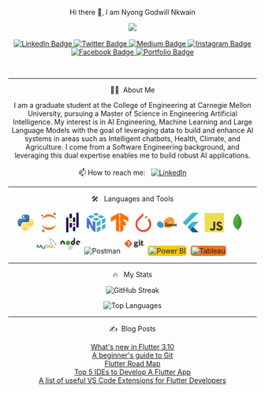 <p align="center">
 Hi there 👋, I am Nyong Godwill Nkwain
</p>

<p align="center">
  <img src="https://media.giphy.com/media/M9gbBd9nbDrOTu1Mqx/giphy.gif" width="100"/>
</p>

<p align="center">
  <a href="https://www.linkedin.com/in/nyong-godwill-6906bb1b5/">
    <img src="https://img.shields.io/badge/LinkedIn-blue?style=for-the-badge&logo=linkedin&logoColor=white" alt="LinkedIn Badge">
  </a>
  <a href="https://twitter.com/nyong_godwill">
    <img src="https://img.shields.io/badge/Twitter-red?style=for-the-badge&logo=twitter&logoColor=white" alt="Twitter Badge">
  </a>
  <a href="https://nyonggodwill11.medium.com/">
    <img src="https://img.shields.io/badge/Medium-black?style=for-the-badge&logo=medium&logoColor=white" alt="Medium Badge">
  </a>
  <a href="https://www.instagram.com/nyonggodwill/">
    <img src="https://img.shields.io/badge/Instagram-white?style=for-the-badge&logo=instagram&logoColor=black" alt="Instagram Badge">
  </a>
  <a href="https://web.facebook.com/profile.php?id=100092457032924/">
    <img src="https://img.shields.io/badge/Facebook-blue?style=for-the-badge&logo=facebook&logoColor=white" alt="Facebook Badge">
  </a>
  <a href="https://godwilldev-bcc38.web.app/#/">
    <img src="https://img.shields.io/badge/Portfolio-red?style=for-the-badge&logo=internet&logoColor=white" alt="Portfolio Badge">
  </a>
</p>

<p align="center">
  <img src="https://komarev.com/ghpvc/?username=kakbar&style=flat-square&color=blue" alt="">
</p>

---
<p align="center">
 👨‍💻 &nbsp;About Me
</p>
<p align="center">
  I am a graduate student at the College of Engineering at Carnegie Mellon University, pursuing a Master of Science in Engineering Artificial Intelligence. My interest is in AI Engineering, Machine Learning and Large Language Models with the goal of leveraging data to build and enhance AI systems in areas such as Intelligent chatbots, Health, Climate, and Agriculture. I come from a Software Engineering background, and leveraging this dual expertise enables me to build robust AI applications.
  <br><br>
  📫 How to reach me: &nbsp; 
  <a href="https://www.linkedin.com/in/nyong-godwill-6906bb1b5/">
    <img src="https://img.shields.io/badge/-ngodwill-blue?style=flat&logo=Linkedin&logoColor=white" alt="LinkedIn">
  </a>
</p>

---
<p align="center">
 🛠 &nbsp; Languages and Tools
</p>
<p align="center">
  <!-- Data Science & Machine Learning -->
  <img src="https://github.com/devicons/devicon/blob/master/icons/python/python-original.svg" title="Python" alt="Python" width="40" height="40"/>&nbsp;
  <img src="https://github.com/devicons/devicon/blob/master/icons/jupyter/jupyter-original.svg" title="Jupyter" alt="Jupyter" width="40" height="40"/>&nbsp;
  <img src="https://github.com/devicons/devicon/blob/master/icons/pandas/pandas-original.svg" title="Pandas" alt="Pandas" width="40" height="40"/>&nbsp;
  <img src="https://github.com/devicons/devicon/blob/master/icons/numpy/numpy-original.svg" title="NumPy" alt="NumPy" width="40" height="40"/>&nbsp;
  <img src="https://github.com/devicons/devicon/blob/master/icons/tensorflow/tensorflow-original.svg" title="TensorFlow" alt="TensorFlow" width="40" height="40"/>&nbsp;
  <img src="https://github.com/devicons/devicon/blob/master/icons/pytorch/pytorch-original.svg" title="PyTorch" alt="PyTorch" width="40" height="40"/>&nbsp;
  <img src="https://github.com/devicons/devicon/blob/master/icons/scikitlearn/scikitlearn-original.svg" title="scikit-learn" alt="scikit-learn" width="40" height="40"/>&nbsp;
  <img src="https://github.com/devicons/devicon/blob/master/icons/flutter/flutter-original.svg" title="Flutter" alt="Flutter" width="40" height="40"/>&nbsp;
  <img src="https://github.com/devicons/devicon/blob/master/icons/javascript/javascript-original.svg" title="JavaScript" alt="JavaScript" width="40" height="40"/>&nbsp;
  <img src="https://github.com/devicons/devicon/blob/master/icons/mongodb/mongodb-original.svg" title="MongoDb"  alt="MongoDb" width="40" height="40"/>&nbsp;
  <img src="https://github.com/devicons/devicon/blob/master/icons/mysql/mysql-original-wordmark.svg" title="MySQL"  alt="MySQL" width="40" height="40"/>&nbsp;
  <img src="https://github.com/devicons/devicon/blob/master/icons/nodejs/nodejs-original-wordmark.svg" title="NodeJS" alt="NodeJS" width="40" height="40"/>&nbsp;
  <img src="https://www.vectorlogo.zone/logos/getpostman/getpostman-icon.svg" title="Postman"  alt="Postman" width="40" height="40"/>&nbsp;
  <img src="https://github.com/devicons/devicon/blob/master/icons/git/git-original-wordmark.svg" title="Git" **alt="Git" width="40" height="40"/>&nbsp;
  <img src="https://cdn.jsdelivr.net/gh/simple-icons/simple-icons@latest/icons/powerbi.svg"  title="Power BI" alt="Power BI" width="40" height="40" style="background: #F2C811; border-radius: 5px; padding: 2px;" />&nbsp;
  <img src="https://cdn.jsdelivr.net/gh/simple-icons/simple-icons@latest/icons/tableau.svg"  title="Tableau"  alt="Tableau" width="40"  height="40" style="background: #E97627; border-radius: 5px; padding: 2px;" />&nbsp;
</p>

---
<p align="center">
🔥 &nbsp; My Stats 
</p>
<p align="center">
  <img src="http://github-readme-streak-stats.herokuapp.com?user=godsakani&theme=dark&background=000000" alt="GitHub Streak" />
</p>

<p align="center">
  <img src="https://github-readme-stats.vercel.app/api/top-langs/?username=godsakani&layout=compact&theme=vision-friendly-dark" alt="Top Languages" />
</p>

---
<p align="center">
✍️ &nbsp;Blog Posts 
</p>
<p align="center">
  <a href="https://nyonggodwill11.medium.com/whats-new-in-flutter-3-10-c54124eee63b">What's new in Flutter 3.10</a><br>
  <a href="https://nyonggodwill11.medium.com/a-beginners-guide-to-git-how-to-start-and-create-your-first-repository-19fb630728eb">A beginner's guide to Git</a><br>
  <a href="https://nyonggodwill11.medium.com/flutter-complete-roadmap-2022-75cb6fa7bd89/">Flutter Road Map</a><br>
  <a href="https://nyonggodwill11.medium.com/top-5-ides-to-develop-a-flutter-app-c0110a98b948/">Top 5 IDEs to Develop A Flutter App</a><br>
  <a href="https://nyonggodwill11.medium.com/a-list-of-useful-vs-code-extensions-for-flutter-developers-dc07eda6fb59/">A list of useful VS Code Extensions for Flutter Developers</a>
</p>
